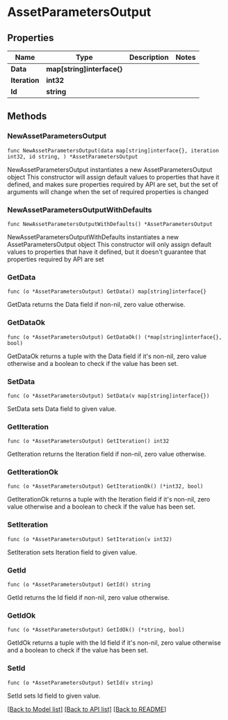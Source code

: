 # AssetParametersOutput

## Properties

Name | Type | Description | Notes
------------ | ------------- | ------------- | -------------
**Data** | **map[string]interface{}** |  | 
**Iteration** | **int32** |  | 
**Id** | **string** |  | 

## Methods

### NewAssetParametersOutput

`func NewAssetParametersOutput(data map[string]interface{}, iteration int32, id string, ) *AssetParametersOutput`

NewAssetParametersOutput instantiates a new AssetParametersOutput object
This constructor will assign default values to properties that have it defined,
and makes sure properties required by API are set, but the set of arguments
will change when the set of required properties is changed

### NewAssetParametersOutputWithDefaults

`func NewAssetParametersOutputWithDefaults() *AssetParametersOutput`

NewAssetParametersOutputWithDefaults instantiates a new AssetParametersOutput object
This constructor will only assign default values to properties that have it defined,
but it doesn't guarantee that properties required by API are set

### GetData

`func (o *AssetParametersOutput) GetData() map[string]interface{}`

GetData returns the Data field if non-nil, zero value otherwise.

### GetDataOk

`func (o *AssetParametersOutput) GetDataOk() (*map[string]interface{}, bool)`

GetDataOk returns a tuple with the Data field if it's non-nil, zero value otherwise
and a boolean to check if the value has been set.

### SetData

`func (o *AssetParametersOutput) SetData(v map[string]interface{})`

SetData sets Data field to given value.


### GetIteration

`func (o *AssetParametersOutput) GetIteration() int32`

GetIteration returns the Iteration field if non-nil, zero value otherwise.

### GetIterationOk

`func (o *AssetParametersOutput) GetIterationOk() (*int32, bool)`

GetIterationOk returns a tuple with the Iteration field if it's non-nil, zero value otherwise
and a boolean to check if the value has been set.

### SetIteration

`func (o *AssetParametersOutput) SetIteration(v int32)`

SetIteration sets Iteration field to given value.


### GetId

`func (o *AssetParametersOutput) GetId() string`

GetId returns the Id field if non-nil, zero value otherwise.

### GetIdOk

`func (o *AssetParametersOutput) GetIdOk() (*string, bool)`

GetIdOk returns a tuple with the Id field if it's non-nil, zero value otherwise
and a boolean to check if the value has been set.

### SetId

`func (o *AssetParametersOutput) SetId(v string)`

SetId sets Id field to given value.



[[Back to Model list]](../README.md#documentation-for-models) [[Back to API list]](../README.md#documentation-for-api-endpoints) [[Back to README]](../README.md)


